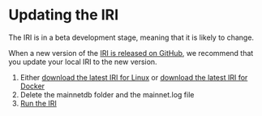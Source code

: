# Updating the IRI

The IRI is in a beta development stage, meaning that it is likely to change.

When a new version of the [IRI is released on GitHub](https://github.com/iotaledger/iri/releases), we recommend that you update your local IRI to the new version.

1. Either [download the latest IRI for Linux](/how-to-guides/downloading-the-iri-on-linux.md) or [download the latest IRI for Docker](downloading-the-iri-from-a-docker-container.md)
2. Delete the mainnetdb folder and the mainnet.log file
3. [Run the IRI](/how-to-guides/running-the-iri.md)